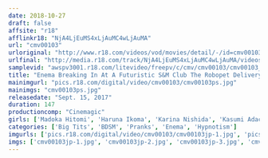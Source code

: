```yaml
---
date: 2018-10-27
draft: false
affsite: "r18"
afflinkr18: "NjA4LjEuMS4xLjAuMC4wLjAuMA"
url: "cmv00103"
urloriginal: "http://www.r18.com/videos/vod/movies/detail/-/id=cmv00103"
urlfinal: "http://media.r18.com/track/NjA4LjEuMS4xLjAuMC4wLjAuMA/videos/vod/movies/detail/-/id=cmv00103"
samplevid: "awspv3001.r18.com/litevideo/freepv/c/cmv/cmv00103/cmv00103_dmb_w.mp4"
title: "Enema Breaking In At A Futuristic S&M Club The Robopet Delivery Health Service"
mainimgurl: "pics.r18.com/digital/video/cmv00103/cmv00103ps.jpg"
mainimgs: "cmv00103ps.jpg"
releasedate: "Sept. 15, 2017"
duration: 147
productioncomp: "Cinemagic"
girls: ['Madoka Hitomi', 'Haruna Ikoma', 'Karina Nishida', 'Kasumi Adachi', 'Saki Hiragi', 'Mona Hayami']
categories: ['Big Tits', 'BDSM', 'Pranks', 'Enema', 'Hypnotism']
imgurls: ['pics.r18.com/digital/video/cmv00103/cmv00103jp-1.jpg', 'pics.r18.com/digital/video/cmv00103/cmv00103jp-2.jpg', 'pics.r18.com/digital/video/cmv00103/cmv00103jp-3.jpg', 'pics.r18.com/digital/video/cmv00103/cmv00103jp-4.jpg', 'pics.r18.com/digital/video/cmv00103/cmv00103jp-5.jpg', 'pics.r18.com/digital/video/cmv00103/cmv00103jp-6.jpg', 'pics.r18.com/digital/video/cmv00103/cmv00103jp-7.jpg', 'pics.r18.com/digital/video/cmv00103/cmv00103jp-8.jpg', 'pics.r18.com/digital/video/cmv00103/cmv00103jp-9.jpg', 'pics.r18.com/digital/video/cmv00103/cmv00103jp-10.jpg', 'pics.r18.com/digital/video/cmv00103/cmv00103jp-11.jpg', 'pics.r18.com/digital/video/cmv00103/cmv00103jp-12.jpg', 'pics.r18.com/digital/video/cmv00103/cmv00103jp-13.jpg', 'pics.r18.com/digital/video/cmv00103/cmv00103jp-14.jpg', 'pics.r18.com/digital/video/cmv00103/cmv00103jp-15.jpg', 'pics.r18.com/digital/video/cmv00103/cmv00103jp-16.jpg', 'pics.r18.com/digital/video/cmv00103/cmv00103jp-17.jpg', 'pics.r18.com/digital/video/cmv00103/cmv00103jp-18.jpg', 'pics.r18.com/digital/video/cmv00103/cmv00103jp-19.jpg', 'pics.r18.com/digital/video/cmv00103/cmv00103jp-20.jpg']
imgs: ['cmv00103jp-1.jpg', 'cmv00103jp-2.jpg', 'cmv00103jp-3.jpg', 'cmv00103jp-4.jpg', 'cmv00103jp-5.jpg', 'cmv00103jp-6.jpg', 'cmv00103jp-7.jpg', 'cmv00103jp-8.jpg', 'cmv00103jp-9.jpg', 'cmv00103jp-10.jpg', 'cmv00103jp-11.jpg', 'cmv00103jp-12.jpg', 'cmv00103jp-13.jpg', 'cmv00103jp-14.jpg', 'cmv00103jp-15.jpg', 'cmv00103jp-16.jpg', 'cmv00103jp-17.jpg', 'cmv00103jp-18.jpg', 'cmv00103jp-19.jpg', 'cmv00103jp-20.jpg']
---
```

